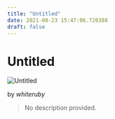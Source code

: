 ```yaml
---
title: "Untitled"
date: 2021-08-23 15:47:06.720388
draft: false
---
```


# Untitled

![Untitled](../images/47197602-0453-11ec-b1d2-1e00f30e0089.png)

by *whiteruby*



> No description provided.
